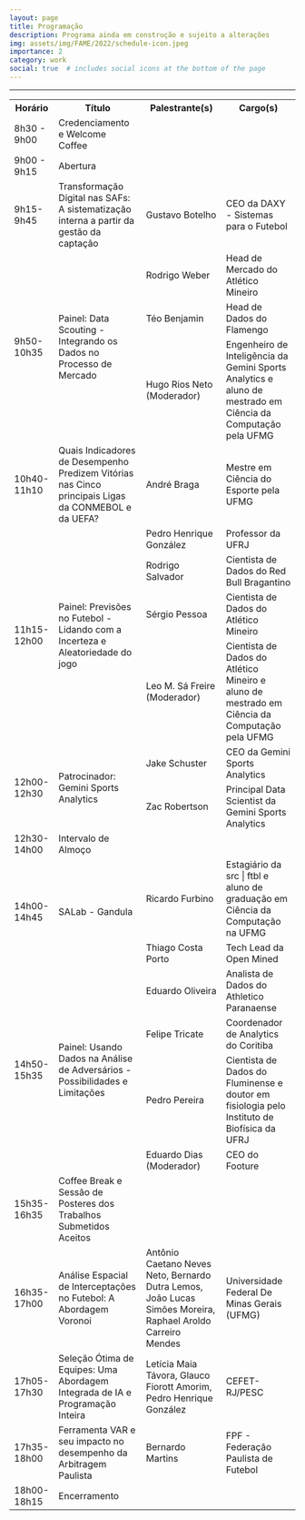 ```yaml
---
layout: page
title: Programação
description: Programa ainda em construção e sujeito a alterações
img: assets/img/FAME/2022/schedule-icon.jpeg
importance: 2
category: work
social: true  # includes social icons at the bottom of the page
---
```

<hr>
<table>
    <tr>
        <th>Horário</th>
        <th>Título</th>
        <th>Palestrante(s)</th>
        <th>Cargo(s)</th>
    </tr>
    <tr>
        <td rowspan="1">8h30 - 9h00</td>
        <td rowspan="1">Credenciamento e Welcome Coffee</td>
        <td></td>
        <td></td>
    </tr>
    <tr>
        <td rowspan="1">9h00 - 9h15</td>
        <td rowspan="1">Abertura</td>
        <td></td>
        <td></td>
    </tr>
    <!-- 9h15-9h45 -->
    <tr>
        <td rowspan="1">9h15-9h45</td>
        <td rowspan="1">Transformação Digital nas SAFs: A sistematização interna a partir da gestão da captação</td>
        <td>Gustavo Botelho</td>
        <td>CEO da DAXY - Sistemas para o Futebol</td>
    </tr>
    <!-- 9h45-10h15 -->
    <tr>
        <td rowspan="3">9h50-10h35</td>
        <td rowspan="3">Painel: Data Scouting - Integrando os Dados no Processo de Mercado</td>
        <td>Rodrigo Weber </td>
        <td>Head de Mercado do Atlético Mineiro</td>
    </tr>
    <tr>
        <td>Téo Benjamin</td>
        <td>Head de Dados do Flamengo</td>
    </tr>
    <tr>
        <td>Hugo Rios Neto (Moderador)</td>
        <td>Engenheiro de Inteligência da Gemini Sports Analytics e aluno de mestrado em Ciência da Computação pela UFMG</td>
    </tr>
    <!-- 10h40-11h10 -->
    <tr>
        <td rowspan="1">10h40-11h10</td>
        <td rowspan="1">Quais Indicadores de Desempenho Predizem Vitórias nas Cinco principais Ligas da CONMEBOL e da UEFA?</td>
        <td>André Braga</td>
        <td>Mestre em Ciência do Esporte pela UFMG</td>
    </tr>
    <!-- 11h15-12h00 -->
    <tr>
        <td rowspan="4">11h15-12h00</td>
        <td rowspan="4">Painel: Previsões no Futebol - Lidando com a Incerteza e Aleatoriedade do jogo</td>
        <td>Pedro Henrique González </td>
        <td>Professor da UFRJ</td>
    </tr>
    <tr>
        <td>Rodrigo Salvador</td>
        <td>Cientista de Dados do Red Bull Bragantino</td>
    </tr>
    <tr>
        <td>Sérgio Pessoa</td>
        <td>Cientista de Dados do Atlético Mineiro </td>
    </tr>
    <tr>
        <td>Leo M. Sá Freire (Moderador)</td>
        <td>Cientista de Dados do Atlético Mineiro e aluno de mestrado em Ciência da Computação pela UFMG</td>
    </tr>
    <!-- 10h45-11h15 -->
    <tr>
        <td rowspan="2">12h00-12h30</td>
        <td rowspan="2">Patrocinador: Gemini Sports Analytics</td>
        <td>Jake Schuster </td>
        <td>CEO da Gemini Sports Analytics</td>
    </tr>
    <tr>
        <td>Zac Robertson</td>
        <td>Principal Data Scientist da Gemini Sports Analytics</td>
    </tr>
    <!-- 12h30-14h -->
    <tr>
        <td rowspan="1">12h30-14h00</td>
        <td rowspan="1">Intervalo de Almoço</td>
        <td></td>
        <td></td>
    </tr>
    <!-- 14h-14h45 -->
    <tr>
        <td rowspan="2">14h00-14h45</td>
        <td rowspan="2">SALab - Gandula</td>
        <td>Ricardo Furbino</td>
        <td>Estagiário da src | ftbl e aluno de graduação em Ciência da Computação na UFMG</td>
    </tr>
    <tr>
        <td>Thiago Costa Porto</td>
        <td>Tech Lead da Open Mined</td>
    </tr>
    <!-- 14h50-15h35 -->
    <tr>
        <td rowspan="4">14h50-15h35</td>
        <td rowspan="4">Painel: Usando Dados na Análise de Adversários - Possibilidades e Limitações
</td>
        <td>Eduardo Oliveira</td>
        <td>Analista de Dados do Athletico Paranaense</td>
    </tr>
    <tr>
        <td>Felipe Tricate</td>
        <td>Coordenador de Analytics do Coritiba</td>
    </tr>
    <tr>
        <td>Pedro Pereira</td>
        <td>Cientista de Dados do Fluminense e doutor em fisiologia pelo Instituto de Biofísica da UFRJ</td>
    </tr>
    <tr>
        <td>Eduardo Dias (Moderador)</td>
        <td>CEO do Footure</td>
    </tr>
 <!-- 15h35-16h35 -->
    <tr>
        <td rowspan="1">15h35-16h35</td>
        <td rowspan="1">Coffee Break e Sessão de Posteres dos Trabalhos Submetidos Aceitos</td>
        <td></td>
        <td></td>
    </tr>
    <tr>
    <td rowspan="1">16h35-17h00</td>
    <td rowspan="1">Análise Espacial de Interceptações no Futebol: A Abordagem Voronoi</td>
    <td>Antônio Caetano Neves Neto, Bernardo Dutra Lemos, João Lucas Simões Moreira, Raphael Aroldo Carreiro Mendes</td>
    <td>Universidade Federal De Minas Gerais (UFMG)</td>
    </tr>
    <tr>
    <td rowspan="1">17h05-17h30</td>
    <td rowspan="1">Seleção Ótima de Equipes: Uma Abordagem Integrada de IA e Programação Inteira</td>
    <td>Letícia Maia Távora, Glauco Fiorott Amorim, Pedro Henrique González</td>
    <td>CEFET-RJ/PESC</td>
    </tr>
    <tr>
    <td rowspan="1">17h35-18h00</td>
    <td rowspan="1">Ferramenta VAR e seu impacto no desempenho da Arbitragem Paulista</td>
    <td>Bernardo Martins</td>
    <td>FPF - Federação Paulista de Futebol</td>
    </tr>
    <!-- 18h00-18h15 -->
    <tr>
        <td rowspan="1">18h00-18h15</td>
        <td rowspan="1">Encerramento</td>
        <td></td>
        <td></td>
    </tr>

